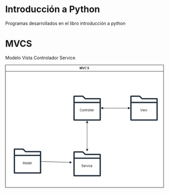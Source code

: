 # Introducción a Python

Programas desarrollados en el libro introducción a python

# MVCS
Modelo Vista Controlador Service

![Image text](/img/MVCS.drawio.png)
